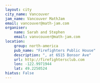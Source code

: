 ```yaml
---
layout: city                                           
city_name: Vancouver                                                               
jam_name: Vancouver MathJam
email: vancouver@math-jam.com
organiser:
    name: Sarah and Stephen
    email: vanvcouver@math-jam.com
location:
    group: north-america
    pub_name: "Firefighters Public House"
    description: ", at 6515 Bonsor Ave"
    url: http://firefightersclub.com
    lon: -122.9971944
    lat: 49.2250524
hiatus: False
---
```

